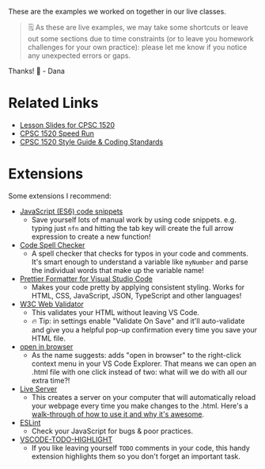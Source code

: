 These are the examples we worked on together in our live classes.

> 🗒️ As these are live examples, we may take some shortcuts or leave out some sections due to time constraints (or to leave you homework challenges for your own practice): please let me know if you notice any unexpected errors or gaps.

Thanks!
👋 - Dana

# Related Links
- [Lesson Slides for CPSC 1520](https://drive.google.com/drive/folders/1LAxWQsVUu6_ZCxwUDwJGYiigz-ruLakt)
- [CPSC 1520 Speed Run](https://dmarshnait.github.io/cpsc1520/QuickReference)
- [CPSC 1520 Style Guide & Coding Standards](https://dmarshnait.github.io/cpsc1520/styleguide)

# Extensions
Some extensions I recommend:
- [JavaScript (ES6) code snippets](https://marketplace.visualstudio.com/items?itemName=xabikos.JavaScriptSnippets)
    - Save yourself lots of manual work by using code snippets. e.g. typing just `nfn` and hitting the tab key will create the full arrow expression to create a new function!
- [Code Spell Checker](https://marketplace.visualstudio.com/items?itemName=streetsidesoftware.code-spell-checker)
    - A spell checker that checks for typos in your code and comments. It's smart enough to understand a variable like `myNumber` and parse the individual words that make up the variable name!
- [Prettier Formatter for Visual Studio Code](https://marketplace.visualstudio.com/items?itemName=esbenp.prettier-vscode)
    - Makes your code pretty by applying consistent styling. Works for HTML, CSS, JavaScript, JSON, TypeScript and other languages!
- [W3C Web Validator](https://marketplace.visualstudio.com/items?itemName=CelianRiboulet.webvalidator)
    - This validates your HTML without leaving VS Code.
    - 🔥 Tip: in settings enable "Validate On Save" and it'll auto-validate and give you a helpful pop-up confirmation every time you save your HTML file.
- [open in browser](https://marketplace.visualstudio.com/items?itemName=techer.open-in-browser)
    - As the name suggests: adds "open in browser" to the right-click context menu in your VS Code Explorer. That means we can open an .html file with one click instead of two: what will we do with all our extra time?!
- [Live Server](https://marketplace.visualstudio.com/items?itemName=ritwickdey.LiveServer)
    - This creates a server on your computer that will automatically reload your webpage every time you make changes to the .html. Here's a [walk-through of how to use it and why it's awesome](https://medium.com/@aleksej.gudkov/how-to-use-live-server-in-visual-studio-code-for-real-time-web-development-c1914a4e7f24).
- [ESLint](https://marketplace.visualstudio.com/items?itemName=dbaeumer.vscode-eslint)
    - Check your JavaScript for bugs & poor practices.
- [VSCODE-TODO-HIGHLIGHT](https://marketplace.visualstudio.com/items?itemName=wayou.vscode-todo-highlight)
    - If you like leaving yourself `TODO` comments in your code, this handy extension highlights them so you don't forget an important task.
